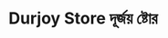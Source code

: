 ---
title: "Durjoy Store দূর্জয় ষ্টোর"
url: /rajshahi/durjoy-store-duurjyy-ssttor/
shop: Allgemein
---